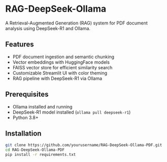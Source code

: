 # RAG-DeepSeek-Ollama

A Retrieval-Augmented Generation (RAG) system for PDF document analysis using DeepSeek-R1 and Ollama.

## Features
- PDF document ingestion and semantic chunking
- Vector embeddings with HuggingFace models
- FAISS vector store for efficient similarity search
- Customizable Streamlit UI with color theming
- RAG pipeline with DeepSeek-R1 via Ollama

## Prerequisites
- Ollama installed and running
- DeepSeek-R1 model installed (`ollama pull deepseek-r1`)
- Python 3.8+

## Installation
```bash
git clone https://github.com/yourusername/RAG-DeepSeek-Ollama-PDF.git
cd RAG-DeepSeek-Ollama-PDF
pip install -r requirements.txt
